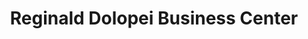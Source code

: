 ---
title: "Reginald Dolopei Business Center"
url: /ganta/reginald-dolopei-business-center/
shop: convenience
---